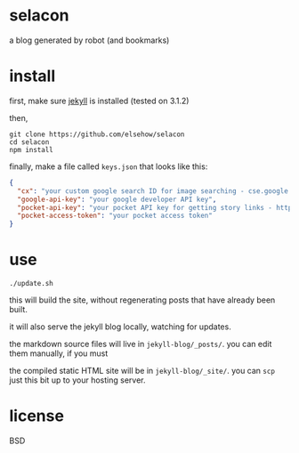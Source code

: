 # selacon

a blog generated by robot (and bookmarks)

# install

first, make sure [jekyll](https://jekyllrb.com/) is installed (tested on 3.1.2)

then, 

```
git clone https://github.com/elsehow/selacon
cd selacon
npm install
```

finally, make a file called `keys.json` that looks like this:

```json
{
  "cx": "your custom google search ID for image searching - cse.google.com/cse/manage/all",
  "google-api-key": "your google developer API key",
  "pocket-api-key": "your pocket API key for getting story links - http://getpocket.com",
  "pocket-access-token": "your pocket access token"
}
```

# use

`./update.sh`

this will build the site, without regenerating posts that have already been built.

it will also serve the jekyll blog locally, watching for updates.

the markdown source files will live in `jekyll-blog/_posts/`. you can edit them manually, if you must

the compiled static HTML site will be in `jekyll-blog/_site/`. you can `scp` just this bit up to your hosting server.

# license

BSD
